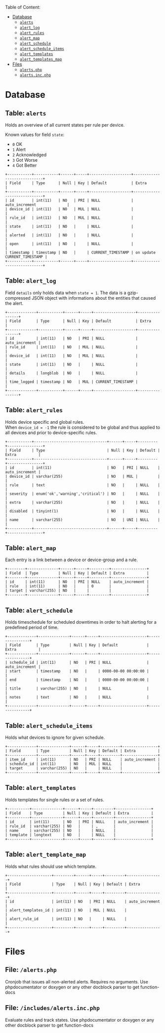 Table of Content:
- [Database](#db)
  - [`alerts`](#db-alerts)
  - [`alert_log`](#db-alert_log)
  - [`alert_rules`](#db-alert_rules)
  - [`alert_map`](#db-alert_map)
  - [`alert_schedule`](#db-alert_schedule)
  - [`alert_schedule_items`](#db-alert_schedule_items)
  - [`alert_templates`](#db-alert_templates)
  - [`alert_templates_map`](#db-alert_templates_map)
- [Files](#files)
  - [`alerts.php`](#files-alerts.php)
  - [`alerts.inc.php`](#files-alerts.inc.php)

# <a name="db">Database</a>

## <a name="db-alerts">Table: `alerts`</a>

Holds an overview of all current states per rule per device.

Known values for field `state`:
- `0` OK
- `1` Alert
- `2` Acknowledged
- `3` Got Worse
- `4` Got Better

```text
+-----------+-----------+------+-----+-------------------+-----------------------------+
| Field     | Type      | Null | Key | Default           | Extra                       |
+-----------+-----------+------+-----+-------------------+-----------------------------+
| id        | int(11)   | NO   | PRI | NULL              | auto_increment              |
| device_id | int(11)   | NO   | MUL | NULL              |                             |
| rule_id   | int(11)   | NO   | MUL | NULL              |                             |
| state     | int(11)   | NO   |     | NULL              |                             |
| alerted   | int(11)   | NO   |     | NULL              |                             |
| open      | int(11)   | NO   |     | NULL              |                             |
| timestamp | timestamp | NO   |     | CURRENT_TIMESTAMP | on update CURRENT_TIMESTAMP |
+-----------+-----------+------+-----+-------------------+-----------------------------+
```

## <a name="db-alert_log">Table: `alert_log`</a>

Field `details` only holds data when `state = 1`. The data is a gzip-compressed JSON object with informations about the entities that caused the alert.

```text
+-------------+-----------+------+-----+-------------------+----------------+
| Field       | Type      | Null | Key | Default           | Extra          |
+-------------+-----------+------+-----+-------------------+----------------+
| id          | int(11)   | NO   | PRI | NULL              | auto_increment |
| rule_id     | int(11)   | NO   | MUL | NULL              |                |
| device_id   | int(11)   | NO   | MUL | NULL              |                |
| state       | int(11)   | NO   |     | NULL              |                |
| details     | longblob  | NO   |     | NULL              |                |
| time_logged | timestamp | NO   | MUL | CURRENT_TIMESTAMP |                |
+-------------+-----------+------+-----+-------------------+----------------+
```

## <a name="db-alert_rules">Table: `alert_rules`</a>

Holds device specific and global rules.  
When `device_id = -1` the rule is considered to be global and thus applied to all devices and prior to device-specific rules.

```text
+-----------+---------------------------------+------+-----+---------+----------------+
| Field     | Type                            | Null | Key | Default | Extra          |
+-----------+---------------------------------+------+-----+---------+----------------+
| id        | int(11)                         | NO   | PRI | NULL    | auto_increment |
| device_id | varchar(255)                    | NO   | MUL |         |                |
| rule      | text                            | NO   |     | NULL    |                |
| severity  | enum('ok','warning','critical') | NO   |     | NULL    |                |
| extra     | varchar(255)                    | NO   |     | NULL    |                |
| disabled  | tinyint(1)                      | NO   |     | NULL    |                |
| name      | varchar(255)                    | NO   | UNI | NULL    |                |
+-----------+---------------------------------+------+-----+---------+----------------+
```

## <a name="db-alert_map">Table: `alert_map`</a>

Each entry is a link between a device or device-group and a rule.

```text
+--------+--------------+------+-----+---------+----------------+
| Field  | Type         | Null | Key | Default | Extra          |
+--------+--------------+------+-----+---------+----------------+
| id     | int(11)      | NO   | PRI | NULL    | auto_increment |
| rule   | int(11)      | NO   |     | 0       |                |
| target | varchar(255) | NO   |     |         |                |
+--------+--------------+------+-----+---------+----------------+
```

## <a name="db-alert_schedule">Table: `alert_schedule`</a>

Holds timeschedule for scheduled downtimes in order to halt alerting for a predefined period of time.

```text
+-------------+--------------+------+-----+---------------------+----------------+
| Field       | Type         | Null | Key | Default             | Extra          |
+-------------+--------------+------+-----+---------------------+----------------+
| schedule_id | int(11)      | NO   | PRI | NULL                | auto_increment |
| start       | timestamp    | NO   |     | 0000-00-00 00:00:00 |                |
| end         | timestamp    | NO   |     | 0000-00-00 00:00:00 |                |
| title       | varchar(255) | NO   |     | NULL                |                |
| notes       | text         | NO   |     | NULL                |                |
+-------------+--------------+------+-----+---------------------+----------------+
```

## <a name="db-alert_schedule_items">Table: `alert_schedule_items`</a>

Holds what devices to ignore for given schedule.

```text
+-------------+--------------+------+-----+---------+----------------+
| Field       | Type         | Null | Key | Default | Extra          |
+-------------+--------------+------+-----+---------+----------------+
| item_id     | int(11)      | NO   | PRI | NULL    | auto_increment |
| schedule_id | int(11)      | NO   | MUL | NULL    |                |
| target      | varchar(255) | NO   |     | NULL    |                |
+-------------+--------------+------+-----+---------+----------------+
```

## <a name="db-alert_templates">Table: `alert_templates`</a>

Holds templates for single rules or a set of rules.  

```text
+----------+--------------+------+-----+---------+----------------+
| Field    | Type         | Null | Key | Default | Extra          |
+----------+--------------+------+-----+---------+----------------+
| id       | int(11)      | NO   | PRI | NULL    | auto_increment |
| rule_id  | varchar(255) | NO   |     | ,       |                |
| name     | varchar(255) | NO   |     | NULL    |                |
| template | longtext     | NO   |     | NULL    |                |
+----------+--------------+------+-----+---------+----------------+
```

## <a name="db-alert_template_map">Table: `alert_template_map`</a>

Holds what rules should use which template.

```text
+--------------------+---------+------+-----+---------+----------------+
| Field              | Type    | Null | Key | Default | Extra          |
+--------------------+---------+------+-----+---------+----------------+
| id                 | int(11) | NO   | PRI | NULL    | auto_increment |
| alert_templates_id | int(11) | NO   | MUL | NULL    |                |
| alert_rule_id      | int(11) | NO   |     | NULL    |                |
+--------------------+---------+------+-----+---------+----------------+
```

# <a name="files">Files</a>

## <a name="files-alerts.php">File: `/alerts.php`</a>

Cronjob that issues all non-alerted alerts. Requires no arguments.
Use phpdocumentator or doxygen or any other docblock parser to get function-docs

## <a name="files-alerts.inc.php">File: `/includes/alerts.inc.php`</a>

Evaluate rules and track states.
Use phpdocumentator or doxygen or any other docblock parser to get function-docs

